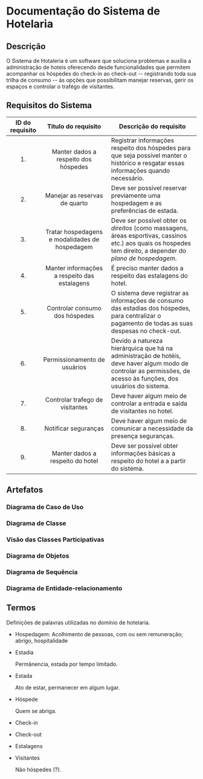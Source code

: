 # Documentação do Sistema de Hotelaria
## Descrição
O Sistema de Hotaleria é um software que soluciona problemas e auxília a administração de hoteis oferecendo desde funcionalidades que permitem acompanhar os hóspedes do check-in ao check-out -- registrando toda sua trilha de consumo -- às opções que possibilitam manejar reservas, gerir os espaços  e controlar o trafégo de visitantes.

## Requisitos do Sistema
| ID do requisito | Titulo do requisito | Descrição do requisito |
|:--:|:-------------------:| ---------------------------------------
| 1. | Manter dados a respeito dos hóspedes | Registrar informações respeito dos hóspedes para que seja possível manter o histórico e resgatar essas informações quando necessário. |
| 2. | Manejar as reservas de quarto| Deve ser possível reservar previamente uma hospedagem e as preferências de estada. |
| 3. | Tratar hospedagens e modalidades de hospedagem | Deve ser possível obter os _direitos_ (como massagens, áreas esportivas, cassinos etc.) aos quais os hospedes tem direito, a depender do _plano de hospedagem_. |
| 4. | Manter informações a respeito das estalagens  | É preciso manter dados a respeito das estalagens do hotel. |
| 5. | Controlar consumo dos hóspedes | O sistema deve registrar as informações de consumo das estadias dos hóspedes, para centralizar o pagamento de todas as suas despesas no check-out. |
| 6. | Permissionamento de usuários | Devido a natureza hierárquica que há na administração de hotéis, deve haver algum modo de controlar as permissões, de acesso às funções, dos usuários do sistema. |
| 7. | Controlar trafego de visitantes | Deve haver algum meio de controlar a entrada e saída de visitantes no hotel. |
| 8. | Notificar seguranças | Deve haver algum meio de comunicar a necessidade da presença seguranças. |
| 9. | Manter dados a respeito do hotel | Deve ser possível obter informações básicas a respeito do hotel a a partir do sistema. |

## Artefatos
### Diagrama de Caso de Uso
### Diagrama de Classe
### Visão das Classes Participativas
### Diagrama de Objetos<img src=""></img>
### Diagrama de Sequência
### Diagrama de Entidade-relacionamento

## Termos
Definições de palavras utilizadas no domínio de hotelaria.<br/>

+ Hospedagem: Acolhimento de pessoas, com ou sem remuneração; abrigo, hospitalidade

* Estadia

  Permânencia, estada por tempo limitado.

* Estada

  Ato de estar, permanecer em algum lugar.

* Hóspede

  Quem se abriga.

* Check-in

* Check-out

* Estalagens

* Visitantes

  Não hóspedes (?).
